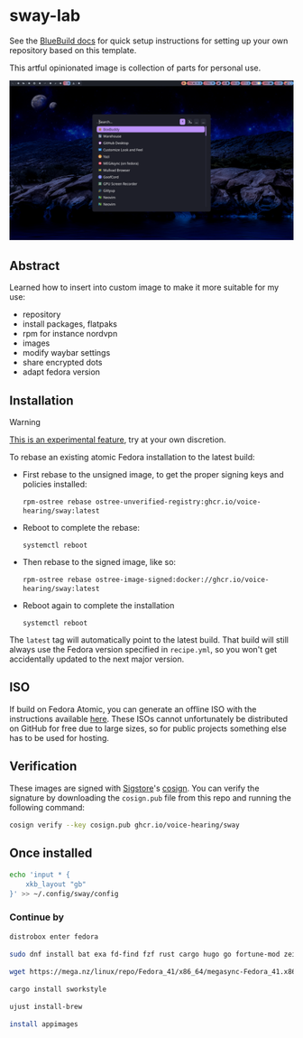 # sway-lab

See the [BlueBuild docs](https://blue-build.org/how-to/setup/) for quick setup instructions for setting up your own repository based on this template.

This artful opinionated image is collection of parts for personal use. 

![sway](https://github.com/voice-hearing/sway-lab/blob/main/2025-03-31T21%3A05%3A25%2C047822887%2B01%3A00.png)
## Abstract
Learned how to insert into custom image to make it more suitable for my use:
* repository
* install packages, flatpaks
* rpm for instance nordvpn
* images
* modify waybar settings
* share encrypted dots
* adapt fedora version
  
## Installation

> [!WARNING]  
> [This is an experimental feature](https://www.fedoraproject.org/wiki/Changes/OstreeNativeContainerStable), try at your own discretion.

To rebase an existing atomic Fedora installation to the latest build:

- First rebase to the unsigned image, to get the proper signing keys and policies installed:
  ```
  rpm-ostree rebase ostree-unverified-registry:ghcr.io/voice-hearing/sway:latest
  ```
- Reboot to complete the rebase:
  ```
  systemctl reboot
  ```
- Then rebase to the signed image, like so:
  ```
  rpm-ostree rebase ostree-image-signed:docker://ghcr.io/voice-hearing/sway:latest
  ```
- Reboot again to complete the installation
  ```
  systemctl reboot
  ```

The `latest` tag will automatically point to the latest build. That build will still always use the Fedora version specified in `recipe.yml`, so you won't get accidentally updated to the next major version.

## ISO

If build on Fedora Atomic, you can generate an offline ISO with the instructions available [here](https://blue-build.org/learn/universal-blue/#fresh-install-from-an-iso). These ISOs cannot unfortunately be distributed on GitHub for free due to large sizes, so for public projects something else has to be used for hosting.

## Verification

These images are signed with [Sigstore](https://www.sigstore.dev/)'s [cosign](https://github.com/sigstore/cosign). You can verify the signature by downloading the `cosign.pub` file from this repo and running the following command:

```bash
cosign verify --key cosign.pub ghcr.io/voice-hearing/sway
```

## Once installed 

```bash
echo 'input * {
    xkb_layout "gb"
}' >> ~/.config/sway/config
```
### Continue by 
```bash
distrobox enter fedora
```
```bash
sudo dnf install bat exa fd-find fzf rust cargo hugo go fortune-mod zeitfetch python3-i3ipc ripgrep thefuck zoxide pandoc poppler-devel poppler-utils ImageMagick jq p7zip p7zip-plugins tree exiftool btop xfce4-appearance-settings lxappearance fish
```
```Bash
wget https://mega.nz/linux/repo/Fedora_41/x86_64/megasync-Fedora_41.x86_64.rpm && sudo dnf install "$PWD/megasync-Fedora_41.x86_64.rpm" && distrobox-export -app megasync
```
```bash
cargo install sworkstyle
```
```bash
ujust install-brew 
```
```bash
install appimages
```

